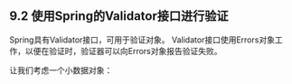 ## 9.2 使用Spring的Validator接口进行验证

Spring具有Validator接口，可用于验证对象。 Validator接口使用Errors对象工作，以便在验证时，验证器可以向Errors对象报告验证失败。

让我们考虑一个小数据对象：

